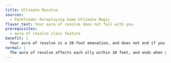 ```yaml
---
title: Ultimate Resolve
sources:
  - Pathfinder Roleplaying Game Ultimate Magic
flavor_text: Your aura of resolve does not fall with you.
prerequisites:
  - aura of resolve class feature
benefit: |
  Your aura of resolve is a 20-foot emanation, and does not end if you fall unconscious.
normal: |
  The aura of resolve affects each ally within 10 feet, and ends when you fall unconscious.
---
```



